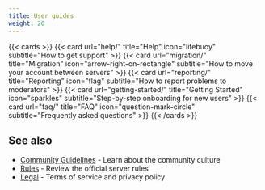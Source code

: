 ```yaml
---
title: User guides
weight: 20
---
```

{{< cards >}}
  {{< card url="help/" title="Help" icon="lifebuoy" subtitle="How to get support" >}}
  {{< card url="migration/" title="Migration" icon="arrow-right-on-rectangle" subtitle="How to move your account between servers" >}}
  {{< card url="reporting/" title="Reporting" icon="flag" subtitle="How to report problems to moderators" >}}
  {{< card url="getting-started/" title="Getting Started" icon="sparkles" subtitle="Step-by-step onboarding for new users" >}}
  {{< card url="faq/" title="FAQ" icon="question-mark-circle" subtitle="Frequently asked questions" >}}
{{< /cards >}}

## See also

- [Community Guidelines](/docs/community/) - Learn about the community culture
- [Rules](../policies/rules/) - Review the official server rules
- [Legal](../legal/) - Terms of service and privacy policy

